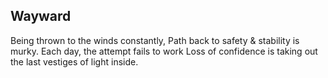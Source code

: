 ## Wayward

Being thrown to the winds constantly,
Path back to safety & stability is murky.
Each day, the attempt fails to work
Loss of confidence is taking out the last vestiges of light inside.

